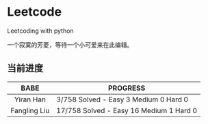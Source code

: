 # Leetcode
Leetcoding with python

一个寂寞的芳菱，等待一个小可爱来在此编辑。


## 当前进度

|     BABE      | PROGRESS                                |
| :-----------: | --------------------------------------- |
|   Yiran Han   |  3/758 Solved - Easy  3 Medium 0 Hard 0  |
| Fangling Liu  | 17/758 Solved - Easy 16 Medium 1 Hard 0 |


